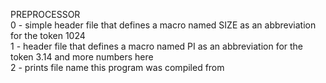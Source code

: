 PREPROCESSOR <br />
0 - simple header file that defines a macro named SIZE as an abbreviation for the token 1024 <br />
1 - header file that defines a macro named PI as an abbreviation for the token 3.14 and more numbers here <br />
2 - prints file name this program was compiled from <br />
